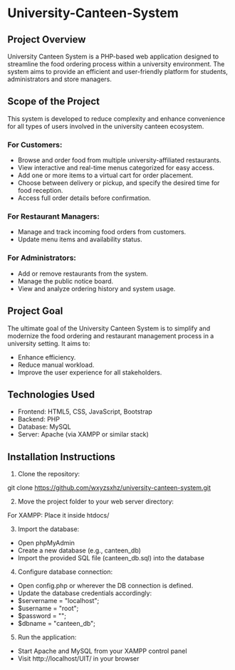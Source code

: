 # University-Canteen-System

## Project Overview

University Canteen System is a PHP-based web application designed to streamline the food ordering process within a university environment. The system aims to provide an efficient and user-friendly platform for students, administrators and store managers.

## Scope of the Project

This system is developed to reduce complexity and enhance convenience for all types of users involved in the university canteen ecosystem.

### For Customers:
- Browse and order food from multiple university-affiliated restaurants.
- View interactive and real-time menus categorized for easy access.
- Add one or more items to a virtual cart for order placement.
- Choose between delivery or pickup, and specify the desired time for food reception.
- Access full order details before confirmation.

### For Restaurant Managers:
- Manage and track incoming food orders from customers.
- Update menu items and availability status.

### For Administrators:
- Add or remove restaurants from the system.
- Manage the public notice board.
- View and analyze ordering history and system usage.

## Project Goal

The ultimate goal of the University Canteen System is to simplify and modernize the food ordering and restaurant management process in a university setting. It aims to:
- Enhance efficiency.
- Reduce manual workload.
- Improve the user experience for all stakeholders.

## Technologies Used
- Frontend: HTML5, CSS, JavaScript, Bootstrap 
- Backend: PHP
- Database: MySQL
- Server: Apache (via XAMPP or similar stack)

## Installation Instructions
1. Clone the repository:

git clone https://github.com/wxyzsxhz/university-canteen-system.git

2. Move the project folder to your web server directory:

For XAMPP: Place it inside htdocs/

3. Import the database:

- Open phpMyAdmin
- Create a new database (e.g., canteen_db)
- Import the provided SQL file (canteen_db.sql) into the database

4. Configure database connection:

- Open config.php or wherever the DB connection is defined.
- Update the database credentials accordingly:
- $servername = "localhost";
- $username = "root";
- $password = "";
- $dbname = "canteen_db";

5. Run the application:

- Start Apache and MySQL from your XAMPP control panel
- Visit http://localhost/UIT/ in your browser

